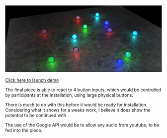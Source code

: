 ![Balls-final](../project_images/final.jpg?raw=true "Balls-final")

[Click here to launch demo](http://chrisbarry.info/)

The final piece is able to react to 4 button inputs, which would be controlled by participants at the installation, using large physical buttons.

There is much to do with this before it would be ready for installation. Considering what it shows for a weeks work, I believe it does show the potential to be continued with.

The use of the Google API would be to allow any audio from youtube, to be fed into the piece.